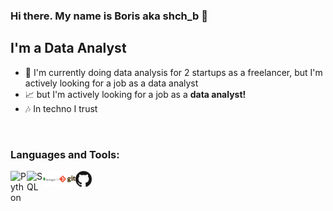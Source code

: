 ### Hi there. My name is Boris aka shch_b  👋
## I'm a Data Analyst 

- 🔭 I'm currently doing data analysis for 2 startups as a freelancer, but I'm actively looking for a job as a data analyst
- :chart_with_upwards_trend: but I'm actively looking for a job as a **data analyst!** 
- :notes: In techno I trust

<br />

### Languages and Tools:
<img align="left" alt="Python" width="26px" src="" />
<img align="left" alt="SQL" width="26px" https://upload.wikimedia.org/wikipedia/commons/c/c3/Python-logo-notext.svgsrc="https://raw.githubusercontent.com/github/explore/80688e429a7d4ef2fca1e82350fe8e3517d3494d/topics/sql/sql.png" />
<img align="left" alt="MongoDB" width="26px" src="https://raw.githubusercontent.com/github/explore/80688e429a7d4ef2fca1e82350fe8e3517d3494d/topics/mongodb/mongodb.png" />
<img align="left" alt="Git" width="26px" src="https://raw.githubusercontent.com/github/explore/80688e429a7d4ef2fca1e82350fe8e3517d3494d/topics/git/git.png" />
<img align="left" alt="GitHub" width="26px" src="https://raw.githubusercontent.com/github/explore/78df643247d429f6cc873026c0622819ad797942/topics/github/github.png" />

<br />
<br />

<!--
**shch-b/shch-b** is a ✨ _special_ ✨ repository because its `README.md` (this file) appears on your GitHub profile.

Here are some ideas to get you started:

- 🔭 I’m currently working on ...
- 🌱 I’m currently learning ...
- 👯 I’m looking to collaborate on ...
- 🤔 I’m looking for help with ...
- 💬 Ask me about ...
- 📫 How to reach me: ...
- 😄 Pronouns: ...
- ⚡ Fun fact: ...
-->
